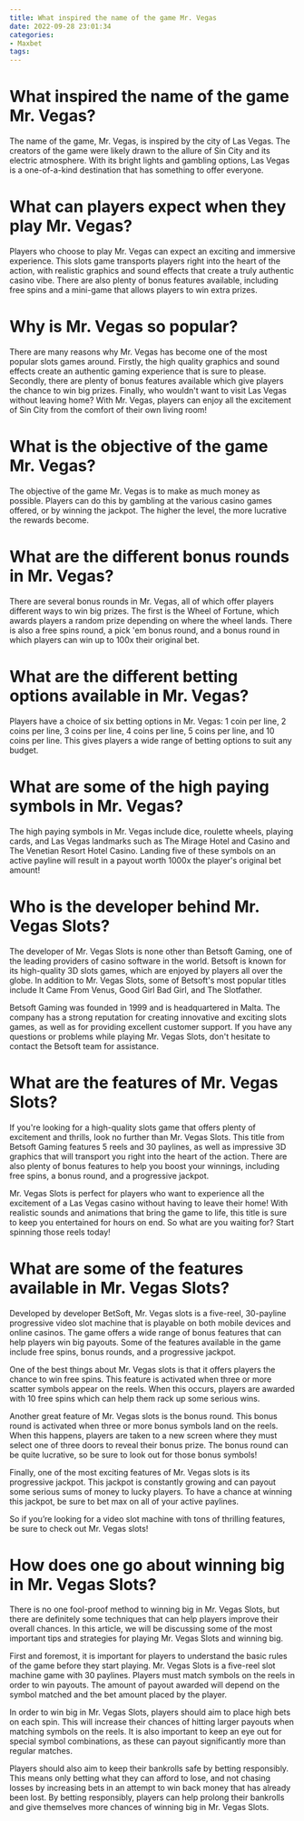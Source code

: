 ```yaml
---
title: What inspired the name of the game Mr. Vegas 
date: 2022-09-28 23:01:34
categories:
- Maxbet
tags:
---
```



#  What inspired the name of the game Mr. Vegas? 

The name of the game, Mr. Vegas, is inspired by the city of Las Vegas. The creators of the game were likely drawn to the allure of Sin City and its electric atmosphere. With its bright lights and gambling options, Las Vegas is a one-of-a-kind destination that has something to offer everyone.

# What can players expect when they play Mr. Vegas? 

Players who choose to play Mr. Vegas can expect an exciting and immersive experience. This slots game transports players right into the heart of the action, with realistic graphics and sound effects that create a truly authentic casino vibe. There are also plenty of bonus features available, including free spins and a mini-game that allows players to win extra prizes.

# Why is Mr. Vegas so popular? 

There are many reasons why Mr. Vegas has become one of the most popular slots games around. Firstly, the high quality graphics and sound effects create an authentic gaming experience that is sure to please. Secondly, there are plenty of bonus features available which give players the chance to win big prizes. Finally, who wouldn't want to visit Las Vegas without leaving home? With Mr. Vegas, players can enjoy all the excitement of Sin City from the comfort of their own living room!

#  What is the objective of the game Mr. Vegas? 

The objective of the game Mr. Vegas is to make as much money as possible. Players can do this by gambling at the various casino games offered, or by winning the jackpot. The higher the level, the more lucrative the rewards become. 

# What are the different bonus rounds in Mr. Vegas? 

There are several bonus rounds in Mr. Vegas, all of which offer players different ways to win big prizes. The first is the Wheel of Fortune, which awards players a random prize depending on where the wheel lands. There is also a free spins round, a pick 'em bonus round, and a bonus round in which players can win up to 100x their original bet. 

# What are the different betting options available in Mr. Vegas? 

Players have a choice of six betting options in Mr. Vegas: 1 coin per line, 2 coins per line, 3 coins per line, 4 coins per line, 5 coins per line, and 10 coins per line. This gives players a wide range of betting options to suit any budget. 

# What are some of the high paying symbols in Mr. Vegas? 

The high paying symbols in Mr. Vegas include dice, roulette wheels, playing cards, and Las Vegas landmarks such as The Mirage Hotel and Casino and The Venetian Resort Hotel Casino. Landing five of these symbols on an active payline will result in a payout worth 1000x the player's original bet amount!

#  Who is the developer behind Mr. Vegas Slots? 

The developer of Mr. Vegas Slots is none other than Betsoft Gaming, one of the leading providers of casino software in the world. Betsoft is known for its high-quality 3D slots games, which are enjoyed by players all over the globe. In addition to Mr. Vegas Slots, some of Betsoft's most popular titles include It Came From Venus, Good Girl Bad Girl, and The Slotfather.

Betsoft Gaming was founded in 1999 and is headquartered in Malta. The company has a strong reputation for creating innovative and exciting slots games, as well as for providing excellent customer support. If you have any questions or problems while playing Mr. Vegas Slots, don't hesitate to contact the Betsoft team for assistance.

# What are the features of Mr. Vegas Slots? 

If you're looking for a high-quality slots game that offers plenty of excitement and thrills, look no further than Mr. Vegas Slots. This title from Betsoft Gaming features 5 reels and 30 paylines, as well as impressive 3D graphics that will transport you right into the heart of the action. There are also plenty of bonus features to help you boost your winnings, including free spins, a bonus round, and a progressive jackpot.

Mr. Vegas Slots is perfect for players who want to experience all the excitement of a Las Vegas casino without having to leave their home! With realistic sounds and animations that bring the game to life, this title is sure to keep you entertained for hours on end. So what are you waiting for? Start spinning those reels today!

#  What are some of the features available in Mr. Vegas Slots? 

Developed by developer BetSoft, Mr. Vegas slots is a five-reel, 30-payline progressive video slot machine that is playable on both mobile devices and online casinos. The game offers a wide range of bonus features that can help players win big payouts. Some of the features available in the game include free spins, bonus rounds, and a progressive jackpot. 

One of the best things about Mr. Vegas slots is that it offers players the chance to win free spins. This feature is activated when three or more scatter symbols appear on the reels. When this occurs, players are awarded with 10 free spins which can help them rack up some serious wins. 

Another great feature of Mr. Vegas slots is the bonus round. This bonus round is activated when three or more bonus symbols land on the reels. When this happens, players are taken to a new screen where they must select one of three doors to reveal their bonus prize. The bonus round can be quite lucrative, so be sure to look out for those bonus symbols! 

Finally, one of the most exciting features of Mr. Vegas slots is its progressive jackpot. This jackpot is constantly growing and can payout some serious sums of money to lucky players. To have a chance at winning this jackpot, be sure to bet max on all of your active paylines. 

So if you’re looking for a video slot machine with tons of thrilling features, be sure to check out Mr. Vegas slots!

#  How does one go about winning big in Mr. Vegas Slots?

There is no one fool-proof method to winning big in Mr. Vegas Slots, but there are definitely some techniques that can help players improve their overall chances. In this article, we will be discussing some of the most important tips and strategies for playing Mr. Vegas Slots and winning big.

First and foremost, it is important for players to understand the basic rules of the game before they start playing. Mr. Vegas Slots is a five-reel slot machine game with 30 paylines. Players must match symbols on the reels in order to win payouts. The amount of payout awarded will depend on the symbol matched and the bet amount placed by the player.

In order to win big in Mr. Vegas Slots, players should aim to place high bets on each spin. This will increase their chances of hitting larger payouts when matching symbols on the reels. It is also important to keep an eye out for special symbol combinations, as these can payout significantly more than regular matches.

Players should also aim to keep their bankrolls safe by betting responsibly. This means only betting what they can afford to lose, and not chasing losses by increasing bets in an attempt to win back money that has already been lost. By betting responsibly, players can help prolong their bankrolls and give themselves more chances of winning big in Mr. Vegas Slots.